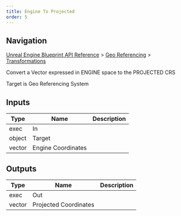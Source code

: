 ```yaml
---
title: Engine To Projected
order: 5
---
```

## Navigation

[Unreal Engine Blueprint API Reference](https://dev.epicgames.com/documentation/en-us/unreal-engine/BlueprintAPI) > [Geo Referencing](https://dev.epicgames.com/documentation/en-us/unreal-engine/BlueprintAPI/GeoReferencing) > [Transformations](https://dev.epicgames.com/documentation/en-us/unreal-engine/BlueprintAPI/GeoReferencing/Transformations)

Convert a Vector expressed in ENGINE space to the PROJECTED CRS

Target is Geo Referencing System

## Inputs

| Type | Name | Description |
| --- | --- | --- |
| exec | In |  |
| object | Target |  |
| vector | Engine Coordinates |  |

## Outputs

| Type | Name | Description |
| --- | --- | --- |
| exec | Out |  |
| vector | Projected Coordinates |  |

